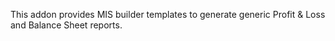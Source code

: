 This addon provides MIS builder templates to generate generic Profit &
Loss and Balance Sheet reports.
